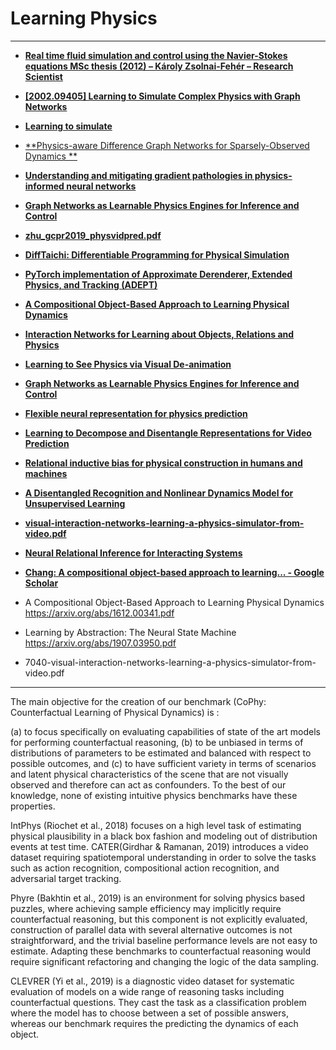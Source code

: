 # Learning Physics

---

- [**Real time fluid simulation and control using the Navier-Stokes equations MSc thesis (2012) – Károly Zsolnai-Fehér – Research Scientist**](https://users.cg.tuwien.ac.at/zsolnai/gfx/fluid_control_msc_thesis/)
- [**[2002.09405] Learning to Simulate Complex Physics with Graph Networks**](https://arxiv.org/abs/2002.09405)
- [**Learning to simulate**](https://sites.google.com/view/learning-to-simulate/home#h.p_hjnaJ6k8y0wo)
- [**Physics-aware Difference Graph Networks for Sparsely-Observed Dynamics **](https://openreview.net/forum?id=r1gelyrtwH)
- [**Understanding and mitigating gradient pathologies in physics-informed neural networks**](https://arxiv.org/abs/2001.04536v1.pdf)
- [**Graph Networks as Learnable Physics Engines for Inference and Control**](https://arxiv.org/abs/1806.01242.pdf)
- [**zhu_gcpr2019_physvidpred.pdf**](https://is.mpg.de/uploads_file/attachment/attachment/543/zhu_gcpr2019_physvidpred.pdf)
- [**DiffTaichi: Differentiable Programming for Physical Simulation**](https://arxiv.org/abs/1910.00935.pdf)
- [**PyTorch implementation of Approximate Derenderer, Extended Physics, and Tracking (ADEPT)**](https://github.com/JerryLingjieMei/ADEPT-Model-Release)

- [**A Compositional Object-Based Approach to Learning Physical Dynamics**](https://arxiv.org/abs/1612.00341.pdf)
- [**Interaction Networks for Learning about Objects, Relations and Physics**](http://papers.nips.cc/paper/6418-interaction-networks-for-learning-about-objects-relations-and-physics.pdf)
- [**Learning to See Physics via Visual De-animation**](http://papers.nips.cc/paper/6620-learning-to-see-physics-via-visual-de-animation.pdf)
- [**Graph Networks as Learnable Physics Engines for Inference and Control**](https://arxiv.org/abs/1806.01242.pdf)
- [**Flexible neural representation for physics prediction**](http://papers.nips.cc/paper/8096-flexible-neural-representation-for-physics-prediction.pdf)
- [**Learning to Decompose and Disentangle Representations for Video Prediction**](http://papers.nips.cc/paper/7333-learning-to-decompose-and-disentangle-representations-for-video-prediction.pdf)
- [**Relational inductive bias for physical construction in humans and machines**](https://arxiv.org/abs/1806.01203.pdf)
- [**A Disentangled Recognition and Nonlinear Dynamics Model for Unsupervised Learning**](http://papers.nips.cc/paper/6951-a-disentangled-recognition-and-nonlinear-dynamics-model-for-unsupervised-learning.pdf)
- [**visual-interaction-networks-learning-a-physics-simulator-from-video.pdf**](http://papers.nips.cc/paper/7040-visual-interaction-networks-learning-a-physics-simulator-from-video.pdf)
- [**Neural Relational Inference for Interacting Systems**](https://arxiv.org/abs/1802.04687.pdf)
- [**Chang: A compositional object-based approach to learning... - Google Scholar**](https://scholar.google.co.in/scholar?start=0&hl=en&as_sdt=2005&sciodt=0,5&cites=9706972547667418204&scipsc=)
- A Compositional Object-Based Approach to Learning Physical Dynamics https://arxiv.org/abs/1612.00341.pdf
- Learning by Abstraction: The Neural State Machine https://arxiv.org/abs/1907.03950.pdf
- 7040-visual-interaction-networks-learning-a-physics-simulator-from-video.pdf

---

The main objective for the creation of our benchmark (CoPhy: Counterfactual Learning of Physical Dynamics) is :

(a) to focus specifically on evaluating capabilities of state of the art models for performing counterfactual reasoning,
(b) to be unbiased in terms of distributions of parameters to be estimated and balanced with respect to possible outcomes, and (c) to have sufficient variety in terms of scenarios and latent physical characteristics of the scene that are not visually observed and therefore can act
as confounders.
To the best of our knowledge, none of existing intuitive physics benchmarks have these properties.

IntPhys (Riochet et al., 2018) focuses on a high level task of estimating physical plausibility in a black box fashion and modeling out of distribution events at test time. CATER(Girdhar & Ramanan, 2019) introduces a video dataset requiring spatiotemporal understanding in order to solve the tasks such as action recognition, compositional action recognition, and adversarial target tracking.

Phyre (Bakhtin et al., 2019) is an environment for solving physics based puzzles, where achieving sample efficiency may implicitly require counterfactual reasoning, but this component is not explicitly evaluated, construction of parallel data with several alternative outcomes is
not straightforward, and the trivial baseline performance levels are not easy to estimate. Adapting these benchmarks to counterfactual reasoning would require significant refactoring and changing the logic of the data sampling.

CLEVRER (Yi et al., 2019) is a diagnostic video dataset for systematic evaluation of models on a wide range of reasoning tasks including counterfactual questions. They cast the task as a classification problem where the model has to choose between a set of possible answers, whereas our benchmark requires the predicting the dynamics of each object.
